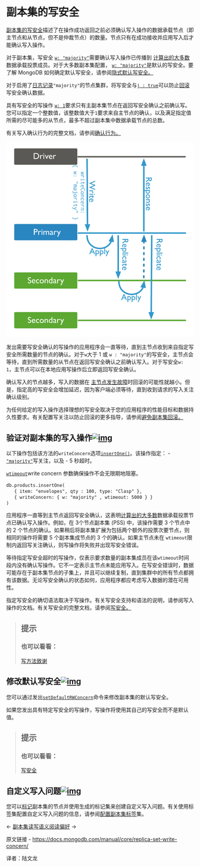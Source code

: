 # 副本集的写安全

[副本集的写安全](https://www.mongodb.com/docs/manual/reference/write-concern/#std-label-write-concern)描述了在操作成功返回之前必须确认写入操作的数据承载节点（即主节点和从节点，但不是仲裁节点）的数量。节点只有在成功接收并应用写入后才能确认写入操作。

对于副本集，写安全 [`w: "majority"`](https://www.mongodb.com/docs/manual/reference/write-concern/#mongodb-writeconcern-writeconcern.-majority-)需要确认写入操作已传播到 [计算出的大多数](https://www.mongodb.com/docs/manual/reference/write-concern/#std-label-calculating-majority-count)数据承载投票成员。对于大多数副本集配置， [`w: "majority"`](https://www.mongodb.com/docs/manual/reference/write-concern/#mongodb-writeconcern-writeconcern.-majority-)是默认的写安全。要了解 MongoDB 如何确定默认写安全，请参阅[隐式默认写安全。](https://www.mongodb.com/docs/manual/reference/write-concern/#std-label-wc-default-behavior)

对于启用了[日志记录](https://www.mongodb.com/docs/manual/core/journaling/#std-label-journaling-internals)`"majority"`的节点集群，将写安全与[`j : true`](https://www.mongodb.com/docs/manual/reference/write-concern/#mongodb-writeconcern-writeconcern.j)可以防止[回滚](https://www.mongodb.com/docs/manual/core/replica-set-rollbacks/#std-label-replica-set-rollbacks)写安全确认数据。

具有写安全的写操作 [`w: 1`](https://www.mongodb.com/docs/manual/reference/write-concern/#mongodb-writeconcern-writeconcern.-number-)要求只有主副本集节点在返回写安全确认之前确认写。您可以指定一个整数值，该整数值大于`1`要求来自主节点的确认，以及满足指定值所需的尽可能多的从节点，最多不超过副本集中数据承载节点的总数。

有关写入确认行为的完整文档，请参阅[确认行为。](https://www.mongodb.com/docs/manual/reference/write-concern/#std-label-wc-ack-behavior)

![写入关注级别为 ``w: "majority"`` 的副本集的写入操作，或者写入主要的和至少一个次要的。](../../images/replica-set-write-concern01.svg)

发出需要写安全确认的写操作的应用程序会一直等待，直到主节点收到来自指定写安全所需数量的节点的确认。对于`w`大于 1 或 `w : "majority"`的写安全，主节点会等待，直到所需数量的从节点在返回写安全确认之前确认写入。对于写安全`w: 1`，主节点可以在本地应用写操作后立即返回写安全确认。

确认写入的节点越多，写入的数据在 [主节点发生故障](https://www.mongodb.com/docs/manual/replication/#std-label-replication-auto-failover)时回滚的可能性就越小。但是，指定高的写安全会增加延迟，因为客户端必须等待，直到收到请求的写入关注确认级别。

为任何给定的写入操作选择理想的写安全取决于您的应用程序的性能目标和数据持久性要求。有关配置写关注以防止回滚的更多指导，请参阅[避免副本集回滚。](https://www.mongodb.com/docs/manual/core/replica-set-rollbacks/#std-label-rollback-avoid)

## 验证对副本集的写入操作[![img](https://www.mongodb.com/docs/manual/assets/link.svg)](https://www.mongodb.com/docs/manual/core/replica-set-write-concern/#verify-write-operations-to-replica-sets)

以下操作包括该方法的`writeConcern`选项[`insertOne()`](https://www.mongodb.com/docs/manual/reference/method/db.collection.insertOne/#mongodb-method-db.collection.insertOne)。该操作指定： -[`"majority"`](https://www.mongodb.com/docs/manual/reference/write-concern/#mongodb-writeconcern-writeconcern.-majority-)写关注，以及 - 5 秒超时。

[`wtimeout`](https://www.mongodb.com/docs/manual/reference/write-concern/#std-label-wc-wtimeout)write concern 参数确保操作不会无限期地阻塞。

```
db.products.insertOne(
   { item: "envelopes", qty : 100, type: "Clasp" },
   { writeConcern: { w: "majority" , wtimeout: 5000 } }
)
```



应用程序一直等到主节点返回写安全确认，这表明[计算出的大多数](https://www.mongodb.com/docs/manual/reference/write-concern/#std-label-calculating-majority-count)数据承载投票节点已确认写入操作。例如，在 3个节点副本集 (PSS) 中，该操作需要 3 个节点中的 2 个节点的确认。如果稍后将副本集扩展为包括两个额外的投票次要节点，则相同的操作将需要 5 个副本集成节点的 3 个的确认。如果主节点未在 `wtimeout`限制内返回写关注确认，则写操作将失败并出现写安全错误。

等待指定写安全超时的写操作，仅表示要求数量的副本集成员在该`wtimeout`时间段内没有确认写操作。它不一定表示主节点未能应用写入。在写安全错误时，数据可能存在于副本集节点的子集上，并且可以继续复制，直到集群中的所有节点都拥有该数据。无论写安全确认的状态如何，应用程序都应考虑写入数据的潜在可用性。

指定写安全的确切语法取决于写操作。有关写安全支持和语法的说明，请参阅写入操作的文档。有关写安全的完整文档，请参阅[写安全。](https://www.mongodb.com/docs/manual/reference/write-concern/#std-label-write-concern)

>## 提示
>
>### 也可以看看：
>
>[写方法致谢](https://www.mongodb.com/docs/manual/release-notes/2.6-compatibility/#std-label-write-methods-incompatibility)



## 修改默认写安全[![img](https://www.mongodb.com/docs/manual/assets/link.svg)](https://www.mongodb.com/docs/manual/core/replica-set-write-concern/#modify-default-write-concern)

您可以通过发出[`setDefaultRWConcern`](https://www.mongodb.com/docs/manual/reference/command/setDefaultRWConcern/#mongodb-dbcommand-dbcmd.setDefaultRWConcern)命令来修改副本集的默认写安全。

如果您发出具有特定写安全的写操作，写操作将使用其自己的写安全而不是默认值。

>## 提示
>
>### 也可以看看：
>
>[写安全](https://www.mongodb.com/docs/manual/reference/write-concern/)

## 自定义写入问题[![img](https://www.mongodb.com/docs/manual/assets/link.svg)](https://www.mongodb.com/docs/manual/core/replica-set-write-concern/#custom-write-concerns)

您可以[标记](https://www.mongodb.com/docs/manual/tutorial/configure-replica-set-tag-sets/)副本集的节点并使用生成的标记集来创建自定义写入问题。有关使用标签集配置自定义写入问题的信息，请参阅[配置副本集标签](https://www.mongodb.com/docs/manual/tutorial/configure-replica-set-tag-sets/)集。

←  [副本集读写语义](https://www.mongodb.com/docs/manual/applications/replication/)[阅读偏好](https://www.mongodb.com/docs/manual/core/read-preference/) →

原文链接 - https://docs.mongodb.com/manual/core/replica-set-write-concern/ 

译者：陆文龙

